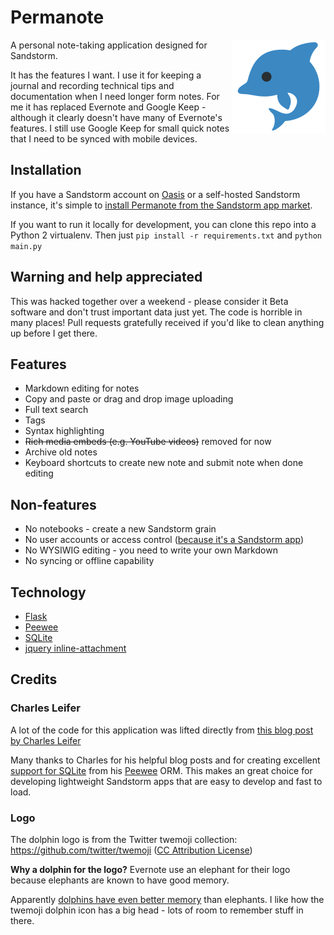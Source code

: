 
# Permanote

<img title="Permanote dolphin logo" alt="Permanote dolphin logo" align="right" src=".sandstorm/app-graphics/permanote-dolphin150.png">

A personal note-taking application designed for Sandstorm.

It has the features I want. I use it for keeping a journal and recording technical tips and documentation when I need longer form notes. For me it has replaced Evernote and Google Keep - although it clearly doesn't have many of Evernote's features. I still use Google Keep for small quick notes that I need to be synced with mobile devices.

## Installation

If you have a Sandstorm account on [Oasis](https://oasis.sandstorm.io/) or a self-hosted Sandstorm instance, it's simple to [install Permanote from the Sandstorm app market](https://apps.sandstorm.io/app/svwrpwnd3c380d1f99ge7g0qnjdq6y785c36s7qtqryxwkmn20qh).

If you want to run it locally for development, you can clone this repo into a Python 2 virtualenv. Then just `pip install -r requirements.txt` and `python main.py`

## Warning and help appreciated

This was hacked together over a weekend - please consider it Beta software and don't trust important data just yet. The code is horrible in many places! Pull requests gratefully received if you'd like to clean anything up before I get there.

## Features

- Markdown editing for notes
- Copy and paste or drag and drop image uploading
- Full text search
- Tags
- Syntax highlighting
- ~~Rich media embeds (e.g. YouTube videos)~~ removed for now
- Archive old notes
- Keyboard shortcuts to create new note and submit note when done editing

## Non-features

- No notebooks - create a new Sandstorm grain
- No user accounts or access control ([because it's a Sandstorm app](https://docs.sandstorm.io/en/latest/developing/handbook/#does-not-implement-user-accounts-or-access-control))
- No WYSIWIG editing - you need to write your own Markdown
- No syncing or offline capability

## Technology

- [Flask](http://flask.pocoo.org/)
- [Peewee](http://docs.peewee-orm.com/en/latest/)
- [SQLite](https://www.sqlite.org/)
- [jquery inline-attachment](https://github.com/Rovak/InlineAttachment)

## Credits

### Charles Leifer

A lot of the code for this application was lifted directly from [this blog post by Charles Leifer](http://charlesleifer.com/blog/how-to-make-a-flask-blog-in-one-hour-or-less)

Many thanks to Charles for his helpful blog posts and for creating excellent [support for SQLite](http://docs.peewee-orm.com/en/latest/peewee/playhouse.html#sqlite-extensions) from his [Peewee](http://docs.peewee-orm.com/en/latest/) ORM. This makes an great choice for developing lightweight Sandstorm apps that are easy to develop and fast to load.

### Logo

The dolphin logo is from the Twitter twemoji collection: https://github.com/twitter/twemoji ([CC Attribution License](https://github.com/twitter/twemoji/blob/gh-pages/LICENSE-GRAPHICS))

**Why a dolphin for the logo?** Evernote use an elephant for their logo because elephants are known to have good memory.

Apparently [dolphins have even better memory](http://news.nationalgeographic.com/news/2013/08/130806-dolphins-memories-animals-science-longest/) than elephants. I like how the twemoji dolphin icon has a big head - lots of room to remember stuff in there.
